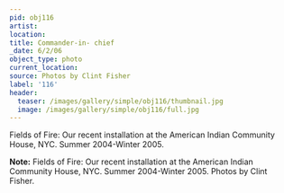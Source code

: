 ```yaml
---
pid: obj116
artist:
location:
title: Commander-in- chief
_date: 6/2/06
object_type: photo
current_location:
source: Photos by Clint Fisher
label: '116'
header:
  teaser: /images/gallery/simple/obj116/thumbnail.jpg
  image: /images/gallery/simple/obj116/full.jpg
---
```

Fields of Fire: Our recent installation at the American Indian Community House, NYC. Summer 2004-Winter 2005.

**Note:**
Fields of Fire: Our recent installation at the American Indian Community House, NYC. Summer 2004-Winter 2005. Photos by Clint Fisher.
